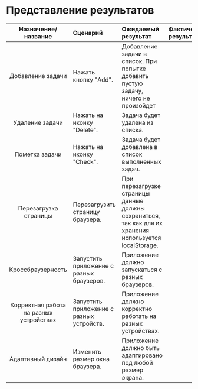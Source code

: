 # Представление результатов

| Назначение/название | Сценарий | Ожидаемый результат | Фактический результат | Оценка |
|:---:|:---|:---|:---|:---|
| Добавление задачи | Нажать кнопку "Add". |Добавление задачи в список. При попытке добавить пустую задачу, ничего не произойдет |  |  |
| Удаление задачи | Нажать на иконку "Delete". | Задача будет удалена из списка. |  |  |
| Пометка задачи | Нажать на иконку "Check". | Задача будет добавлена в список выполненных задач. |  |  |
| Перезагрузка страницы | Перезагрузить страницу браузера. | При перезагрузке страницы данные должны сохраниться, так как для их хранения используется localStorage. |  |  |
| Кроссбраузерность | Запустить приложение с разных браузеров. | Приложение должно запускаться с разных браузеров. |  |  |
| Корректная работа на разных устройствах| Запустить приложение с разных устройств. | Приложение должно корректно работать на разных устройствах. |  |  |
| Адаптивный дизайн | Изменить размер окна браузера. | Приложение должно быть адаптировано под любой размер экрана. |  |  |
